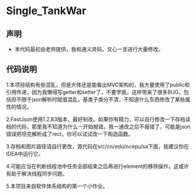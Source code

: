 # Single_TankWar
## 声明
- 本代码最初由老师提供，我和通义灵码，文心一言进行大量修改。  
## 代码说明
1.本项目结构有些混乱，但是大体还是能看出MVC架构的，我大量使用了public和引用传递，因为我懒得写getter和setter了，不要学我，这样带来了很多BUG，包括但不限于json解析时赋值混乱，基类子类分不清，不知道什么东西修改了某些属性的情况。
  
2.FastJson使用1.2.83版本，最好别改。如果你有精力，可以自行修改一下存档读档的代码，那里我不知道为什么一开始报错，我一通改之后不报错了，可能是json错误把坦克解析成了rect，你可以试试改一下构造函数。
  
3.存档和图片路径请自行更改，源代码在src/cn/edu/ncepu/sa下面，我建议你在IDEA中运行它。

4.可能应当在判断线程池中任务全部结束之后再进行element的移除操作，这或许有助于解决线程同步问题。

5.本项目来自软件体系结构的第一个小作业。


